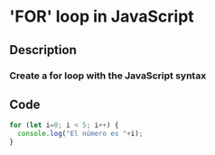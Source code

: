 # 'FOR' loop in JavaScript
## Description
### Create a for loop with the JavaScript syntax
## Code
```JavaScript
for (let i=0; i < 5; i++) {
  console.log("El número es "+i);
}
```
